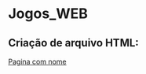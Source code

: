 # Jogos_WEB

<h2>Criação de arquivo HTML: </h2>
<p><a href="https://dreyui.github.io/JogosWeb/andrey.html">Pagina com nome</a></p>
